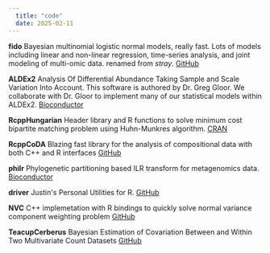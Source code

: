 ```yaml
--- 
  title: "code"
  date: 2025-02-11
---
```



**fido** Bayesian multinomial logistic normal models, really fast. Lots of models including linear and non-linear regression, time-series analysis, and joint modeling of multi-omic data.  renamed from *stray*. [GitHub](https://github.com/jsilve24/fido)

**ALDEx2** Analysis Of Differential Abundance Taking Sample and Scale Variation Into Account. This software is authored by Dr. Greg Gloor. We collaborate with Dr. Gloor to implement many of our statistical models within ALDEx2. [Bioconductor](https://www.bioconductor.org/packages/release/bioc/html/ALDEx2.html)

**RcppHungarian** Header library and R functions to solve minimum cost bipartite matching problem using Huhn-Munkres algorithm. [CRAN](https://cran.r-project.org/web/packages/RcppHungarian/index.html)

**RcppCoDA** Blazing fast library for the analysis of compositional data with both C++ and R interfaces [GitHub](https://github.com/jsilve24/RcppCoDA)

**philr** Phylogenetic partitioning based ILR transform for metagenomics data. [Bioconductor](https://www.bioconductor.org/packages/release/bioc/html/philr.html)

**driver** Justin's Personal Utilities for R. [GitHub](https://github.com/jsilve24/driver)

**NVC** C++ implemetation with R bindings to quickly solve normal variance component weighting problem [GitHub](https://github.com/jsilve24/NVC)

**TeacupCerberus** Bayesian Estimation of Covariation Between and Within Two Multivariate Count Datasets [GitHub](https://github.com/jsilve24/TeacupCerberus)

